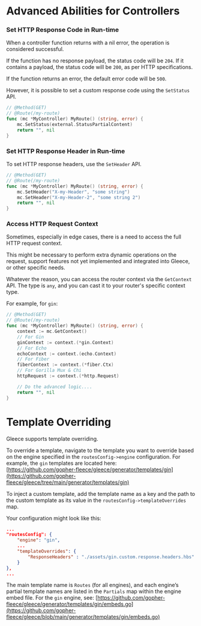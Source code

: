 # Advanced Abilities for Controllers

### Set HTTP Response Code in Run-time

When a controller function returns with a nil error, the operation is considered successful.

If the function has no response payload, the status code will be `204`. If it contains a payload, the status code will be `200`, as per HTTP specifications.

If the function returns an error, the default error code will be `500`.

However, it is possible to set a custom response code using the `SetStatus` API.

```go
// @Method(GET)
// @Route(/my-route)
func (mc *MyController) MyRoute() (string, error) {
	mc.SetStatus(external.StatusPartialContent)
	return "", nil
}
```

### Set HTTP Response Header in Run-time

To set HTTP response headers, use the `SetHeader` API.

```go
// @Method(GET)
// @Route(/my-route)
func (mc *MyController) MyRoute() (string, error) {
	mc.SetHeader("X-my-Header", "some string")
	mc.SetHeader("X-my-Header-2", "some string 2")
	return "", nil
}
```

### Access HTTP Request Context

Sometimes, especially in edge cases, there is a need to access the full HTTP request context.

This might be necessary to perform extra dynamic operations on the request, support features not yet implemented and integrated into Gleece, or other specific needs.

Whatever the reason, you can access the router context via the `GetContext` API. The type is `any`, and you can cast it to your router's specific context type.

For example, for `gin`:
```go
// @Method(GET)
// @Route(/my-route)
func (mc *MyController) MyRoute() (string, error) {
    context := mc.GetContext()
    // For Gin
    ginContext := context.(*gin.Context)
    // For Echo
    echoContext := context.(echo.Context)
    // For Fiber
    fiberContext := context.(*fiber.Ctx)
    // For Gorilla Mux & Chi
    httpRequest := context.(*http.Request)

    // Do the advanced logic....
    return "", nil
}
```

# Template Overriding

Gleece supports template overriding.

To override a template, navigate to the template you want to override based on the engine specified in the `routesConfig->engine` configuration. For example, the `gin` templates are located here:  
[https://github.com/gopher-fleece/gleece/generator/templates/gin](https://github.com/gopher-fleece/gleece/tree/main/generator/templates/gin)

To inject a custom template, add the template name as a key and the path to the custom template as its value in the `routesConfig->templateOverrides` map.

Your configuration might look like this:

```json
...
"routesConfig": {
    "engine": "gin",
    ...
    "templateOverrides": {
        "ResponseHeaders" : "./assets/gin.custom.response.headers.hbs"
    }
},
...
```

The main template name is `Routes` (for all engines), and each engine’s partial template names are listed in the `Partials` map within the engine embed file. For the `gin` engine, see: [https://github.com/gopher-fleece/gleece/generator/templates/gin/embeds.go](https://github.com/gopher-fleece/gleece/blob/main/generator/templates/gin/embeds.go)  

